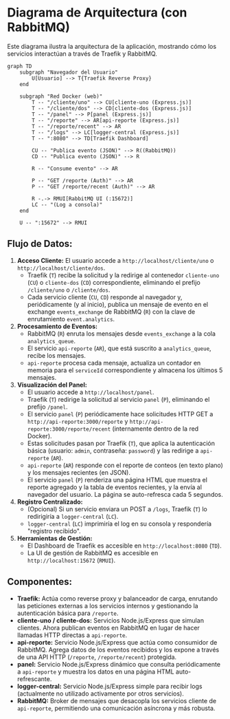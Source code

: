 # Diagrama de Arquitectura (con RabbitMQ)

Este diagrama ilustra la arquitectura de la aplicación, mostrando cómo los servicios interactúan a través de Traefik y RabbitMQ.

```mermaid
graph TD
    subgraph "Navegador del Usuario"
        U[Usuario] --> T{Traefik Reverse Proxy}
    end

    subgraph "Red Docker (web)"
        T -- "/cliente/uno" --> CU[cliente-uno (Express.js)]
        T -- "/cliente/dos" --> CD[cliente-dos (Express.js)]
        T -- "/panel" --> P[panel (Express.js)]
        T -- "/reporte" --> AR[api-reporte (Express.js)]
        T -- "/reporte/recent" --> AR
        T -- "/logs" --> LC[logger-central (Express.js)]
        T -- ":8080" --> TD[Traefik Dashboard]
        
        CU -- "Publica evento (JSON)" --> R((RabbitMQ))
        CD -- "Publica evento (JSON)" --> R
        
        R -- "Consume evento" --> AR
        
        P -- "GET /reporte (Auth)" --> AR
        P -- "GET /reporte/recent (Auth)" --> AR
        
        R -.-> RMUI[RabbitMQ UI (:15672)]
        LC -- "(Log a consola)"
    end
    
    U -- ":15672" --> RMUI
```

## Flujo de Datos:

1.  **Acceso Cliente:** El usuario accede a `http://localhost/cliente/uno` o `http://localhost/cliente/dos`.
    *   Traefik (`T`) recibe la solicitud y la redirige al contenedor `cliente-uno` (`CU`) o `cliente-dos` (`CD`) correspondiente, eliminando el prefijo `/cliente/uno` o `/cliente/dos`.
    *   Cada servicio cliente (`CU`, `CD`) responde al navegador y, periódicamente (y al inicio), publica un mensaje de evento en el exchange `events_exchange` de RabbitMQ (`R`) con la clave de enrutamiento `event.analytics`.
2.  **Procesamiento de Eventos:**
    *   RabbitMQ (`R`) enruta los mensajes desde `events_exchange` a la cola `analytics_queue`.
    *   El servicio `api-reporte` (`AR`), que está suscrito a `analytics_queue`, recibe los mensajes.
    *   `api-reporte` procesa cada mensaje, actualiza un contador en memoria para el `serviceId` correspondiente y almacena los últimos 5 mensajes.
3.  **Visualización del Panel:**
    *   El usuario accede a `http://localhost/panel`.
    *   Traefik (`T`) redirige la solicitud al servicio `panel` (`P`), eliminando el prefijo `/panel`.
    *   El servicio `panel` (`P`) periódicamente hace solicitudes HTTP GET a `http://api-reporte:3000/reporte` y `http://api-reporte:3000/reporte/recent` (internamente dentro de la red Docker).
    *   Estas solicitudes pasan por Traefik (`T`), que aplica la autenticación básica (usuario: `admin`, contraseña: `password`) y las redirige a `api-reporte` (`AR`).
    *   `api-reporte` (`AR`) responde con el reporte de conteos (en texto plano) y los mensajes recientes (en JSON).
    *   El servicio `panel` (`P`) renderiza una página HTML que muestra el reporte agregado y la tabla de eventos recientes, y la envía al navegador del usuario. La página se auto-refresca cada 5 segundos.
4.  **Registro Centralizado:**
    *   (Opcional) Si un servicio enviara un POST a `/logs`, Traefik (`T`) lo redirigiría a `logger-central` (`LC`).
    *   `logger-central` (`LC`) imprimiría el log en su consola y respondería "registro recibido".
5.  **Herramientas de Gestión:**
    *   El Dashboard de Traefik es accesible en `http://localhost:8080` (`TD`).
    *   La UI de gestión de RabbitMQ es accesible en `http://localhost:15672` (`RMUI`).

## Componentes:

*   **Traefik:** Actúa como reverse proxy y balanceador de carga, enrutando las peticiones externas a los servicios internos y gestionando la autenticación básica para `/reporte`.
*   **cliente-uno / cliente-dos:** Servicios Node.js/Express que simulan clientes. Ahora publican eventos en RabbitMQ en lugar de hacer llamadas HTTP directas a `api-reporte`.
*   **api-reporte:** Servicio Node.js/Express que actúa como consumidor de RabbitMQ. Agrega datos de los eventos recibidos y los expone a través de una API HTTP (`/reporte`, `/reporte/recent`) protegida.
*   **panel:** Servicio Node.js/Express dinámico que consulta periódicamente a `api-reporte` y muestra los datos en una página HTML auto-refrescante.
*   **logger-central:** Servicio Node.js/Express simple para recibir logs (actualmente no utilizado activamente por otros servicios).
*   **RabbitMQ:** Broker de mensajes que desacopla los servicios cliente de `api-reporte`, permitiendo una comunicación asíncrona y más robusta. 